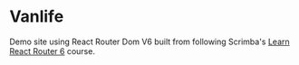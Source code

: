 # Vanlife

Demo site using React Router Dom V6 built from following Scrimba's [Learn React Router 6](https://v2.scrimba.com/learn-react-router-6-c06) course.

